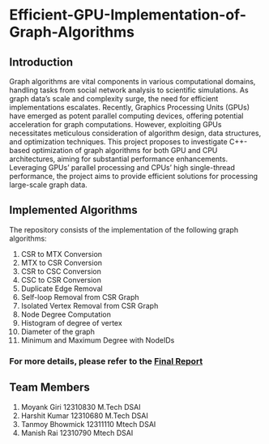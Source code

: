 # Efficient-GPU-Implementation-of-Graph-Algorithms

## Introduction
Graph algorithms are vital components in various
computational domains, handling tasks from social network
analysis to scientific simulations. As graph data’s scale and
complexity surge, the need for efficient implementations escalates.
Recently, Graphics Processing Units (GPUs) have emerged as
potent parallel computing devices, offering potential acceleration
for graph computations. However, exploiting GPUs necessitates
meticulous consideration of algorithm design, data structures,
and optimization techniques. This project proposes to investigate C++-based optimization of graph algorithms for both
GPU and CPU architectures, aiming for substantial performance
enhancements. Leveraging GPUs’ parallel processing and CPUs’
high single-thread performance, the project aims to provide
efficient solutions for processing large-scale graph data.

## Implemented Algorithms
The repository consists of the implementation of the following graph algorithms:

1. CSR to MTX Conversion
2. MTX to CSR Conversion
3. CSR to CSC Conversion
4. CSC to CSR Conversion
5. Duplicate Edge Removal
6. Self-loop Removal from CSR Graph
7. Isolated Vertex Removal from CSR Graph
8. Node Degree Computation
9. Histogram of degree of vertex
10. Diameter of the graph
11. Minimum and Maximum Degree with NodeIDs

### For more details, please refer to the [Final Report](https://github.com/MoyankGiri/Efficient-GPU-Implementation-of-Graph-Algorithms/blob/main/FinalReport.pdf)

## Team Members
1. Moyank Giri 12310830 M.Tech DSAI
2. Harshit Kumar 12310680 M.Tech DSAI
3. Tanmoy Bhowmick 12311110 Mtech DSAI
4. Manish Rai 12310790 Mtech DSAI
